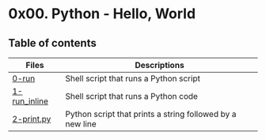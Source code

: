 # 0x00. Python - Hello, World

## Table of contents
Files | Descriptions
----- | ------------
[0-run](./0-run) | Shell script that runs a Python script
[1-run_inline](./1-run_inline) | Shell script that runs a Python code
[2-print.py](./2-print.py) | Python script that prints a string followed by a new line
